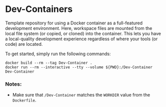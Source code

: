 # Dev-Containers
Template repository for using a Docker container as a full-featured development environment. Here, workspace files are mounted from the local file system (or copied, or cloned) into the container. This lets you have a local-quality development experience regardless of where your tools (or code) are located.

To get started, simply run the following commands: 
```shell
docker build --rm --tag Dev-Container .
docker run --rm --interactive --tty --volume ${PWD}:/Dev-Container Dev-Container
```

### Notes:
- Make sure that `/Dev-Container` matches the `WORKDIR` value from the `Dockerfile`.
